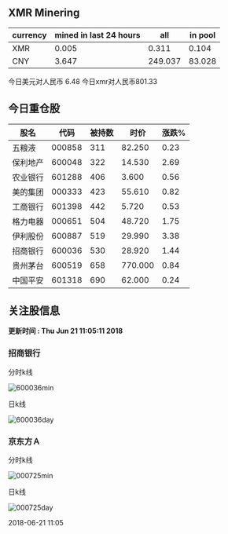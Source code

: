 ## XMR Minering

|currency|mined in last 24 hours|all|in pool|
|---|---|---|---|
|XMR|0.005|0.311|0.104|
|CNY|3.647|249.037|83.028|

今日美元对人民币 6.48	今日xmr对人民币801.33


## 今日重仓股 

|股名|代码|被持数|时价|涨跌%|
|---|---|---|---|---|
|五粮液|000858|311|82.250|0.23|
|保利地产|600048|322|14.530|2.69|
|农业银行|601288|406|3.600|0.56|
|美的集团|000333|423|55.610|0.82|
|工商银行|601398|442|5.720|0.53|
|格力电器|000651|504|48.720|1.75|
|伊利股份|600887|519|29.990|3.38|
|招商银行|600036|530|28.920|1.44|
|贵州茅台|600519|658|770.000|0.84|
|中国平安|601318|690|62.000|0.24|

## 关注股信息
**更新时间 : Thu Jun 21 11:05:11 2018**
### 招商银行 
分时k线

![600036min](http://image.sinajs.cn/newchart/min/n/sh600036.gif)

日k线

![600036day](http://image.sinajs.cn/newchart/daily/n/sh600036.gif)

### 京东方Ａ 
分时k线

![000725min](http://image.sinajs.cn/newchart/min/n/sz000725.gif)

日k线

![000725day](http://image.sinajs.cn/newchart/daily/n/sz000725.gif)

2018-06-21 11:05